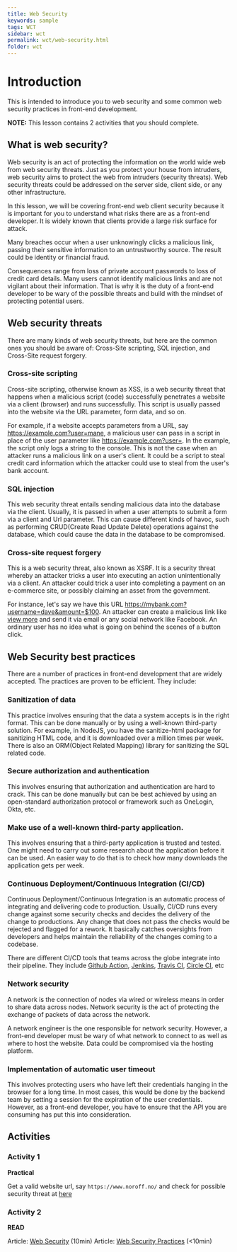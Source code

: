 ```yaml
---
title: Web Security
keywords: sample
tags: WCT
sidebar: wct
permalink: wct/web-security.html
folder: wct
---
```


# Introduction

This is intended to introduce you to web security and some common web security practices in front-end development.

**NOTE:** This lesson contains 2 activities that you should complete.

## What is web security? 
Web security is an act of protecting the information on the world wide web from web security threats. Just as you protect your house from intruders, web security aims to protect the web from intruders (security threats). Web security threats could be addressed on the server side, client side, or any other infrastructure.

In this lesson, we will be covering front-end web client security because it is important for you to understand what risks there are as a front-end developer. It is widely known that clients provide a large risk surface for attack.

Many breaches occur when a user unknowingly clicks a malicious link, passing their sensitive information to an untrustworthy source. The result could be identity or financial fraud.

Consequences range from loss of private account passwords to loss of credit card details. Many users cannot identify malicious links and are not vigilant about their information. That is why it is the duty of a front-end developer to be wary of the possible threats and build with the mindset of protecting potential users.

## Web security threats

There are many kinds of web security threats, but here are the common ones you should be aware of: Cross-Site scripting, SQL injection, and Cross-Site request forgery.

### Cross-site scripting
Cross-site scripting, otherwise known as XSS, is a web security threat that happens when a malicious script (code) successfully penetrates a website via a client (browser) and runs successfully. This script is usually passed into the website via the URL parameter, form data, and so on. 

For example, if a website accepts parameters from a URL, say https://example.com?user=mane, a malicious user can pass in a script in place of the user parameter like https://example.com?user=<script>console.log('retrieve the username and password')</script>. In the example, the script only logs a string to the console. This is not the case when an attacker runs a malicious link on a user's client. It could be a script to steal credit card information which the attacker could use to steal from the user's bank account.

### SQL injection
This web security threat entails sending malicious data into the database via the client. Usually, it is passed in when a user attempts to submit a form via a client and Url parameter. This can cause different kinds of havoc, such as performing CRUD(Create Read Update Delete) operations against the database, which could cause the data in the database to be compromised.

### Cross-site request forgery 
This is a web security threat, also known as XSRF. It is a security threat whereby an attacker tricks a user into executing an action unintentionally via a client. An attacker could trick a user into completing a payment on an e-commerce site, or possibly claiming an asset from the government.

For instance, let's say we have this URL https://mybank.com?username=dave&amount=$100. An attacker can create a malicious link like <a href="https://mybank.com?username=attacker&amount=$100">view more</a> and send it via email or any social network like Facebook. An ordinary user has no idea what is going on behind the scenes of a button click. 

## Web Security best practices

There are a number of practices in front-end development that are widely accepted. The practices are proven to be efficient. They include:

### Sanitization of data

This practice involves ensuring that the data a system accepts is in the right format. This can be done manually or by using a well-known third-party solution. For example, in NodeJS, you have the sanitize-html package for sanitizing HTML code, and it is downloaded over a million times per week. There is also an ORM(Object Related Mapping) library for sanitizing the SQL related code.

### Secure authorization and authentication

This involves ensuring that authorization and authentication are hard to crack. This can be done manually but can be best achieved by using an open-standard authorization protocol or framework such as OneLogin, Okta, etc.

### Make use of a well-known third-party application.

This involves ensuring that a third-party application is trusted and tested. One might need to carry out some research about the application before it can be used. An easier way to do that is to check how many downloads the application gets per week.

### Continuous Deployment/Continuous Integration (CI/CD)

Continuous Deployment/Continuous Integration is an automatic process of integrating and delivering code to production. Usually, CI/CD runs every change against some security checks and decides the delivery of the change to productions. Any change that does not pass the checks would be rejected and flagged for a rework. It basically catches oversights from developers and helps maintain the reliability of the changes coming to a codebase.

There are different CI/CD tools that teams across the globe integrate into their pipeline. They include [Github Action](https://docs.github.com/en/actions), [Jenkins](https://www.jenkins.io/doc/), [Travis CI](https://docs.travis-ci.com/), [Circle CI](https://circleci.com/docs/getting-started), etc

### Network security 

A network is the connection of nodes via wired or wireless means in order to share data across nodes. Network security is the act of protecting the exchange of packets of data across the network.

A network engineer is the one responsible for network security. However, a front-end developer must be wary of what network to connect to as well as where to host the website. Data could be compromised via the hosting platform.

### Implementation of automatic user timeout

This involves protecting users who have left their credentials hanging in the browser for a long time. In most cases, this would be done by the backend team by setting a session for the expiration of the user credentials. However, as a front-end developer, you have to ensure that the API you are consuming has put this into consideration. 


## Activities

### Activity 1

**Practical**

Get a valid website url, say `https://www.noroff.no/` and check for possible security threat at [here](https://pentest-tools.com/website-vulnerability-scanning/website-scanner)

### Activity 2

**READ**

Article: [Web Security](https://developer.mozilla.org/en-US/docs/Learn/Server-side/First_steps/Website_security) (10min)
Article: [Web Security Practices](https://www.acunetix.com/blog/web-security-zone/7-web-application-security-best-practices/) (<10min)
